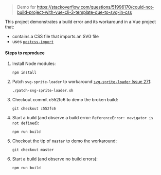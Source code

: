 > Demo for https://stackoverflow.com/questions/51996170/could-not-build-project-with-vue-cli-3-template-due-to-svg-in-css

This project demonstrates a build error and its workaround in a Vue project that:

  * contains a CSS file that imports an SVG file
  * uses [`postcss-import`](https://github.com/postcss/postcss-import)

#### Steps to reproduce

 1. Install Node modules:

        npm install

 2. Patch `svg-sprite-loader` to workaround [`svg-sprite-loader` Issue 271](https://github.com/kisenka/svg-sprite-loader/issues/271):

        ./patch-svg-sprite-loader.sh

 3. Checkout commit c552fc6 to demo the broken build:

        git checkout c552fc6

 3. Start a build (and observe a build error: `ReferenceError: navigator is not defined`):

        npm run build

 4. Checkout the tip of `master` to demo the workaround:

        git checkout master

 5. Start a build (and observe no build errors):

        npm run build
